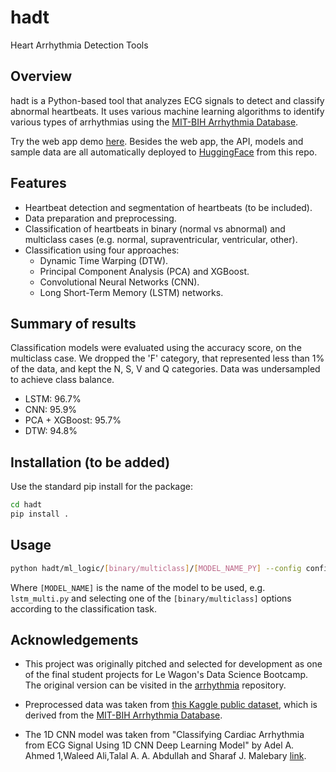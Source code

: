 # hadt
Heart Arrhythmia Detection Tools

## Overview
hadt is a Python-based tool that analyzes ECG signals to detect and classify abnormal heartbeats.
It uses various machine learning algorithms to identify various types of arrhythmias using the [MIT-BIH Arrhythmia Database](https://physionet.org/content/mitdb/1.0.0/).

Try the web app demo [here](https://fabriciojm-hadt-api.hf.space/).
Besides the web app, the API, models and sample data are all automatically deployed to [HuggingFace](https://huggingface.co/fabriciojm) from this repo.

## Features
- Heartbeat detection and segmentation of heartbeats (to be included). 
- Data preparation and preprocessing.
- Classification of heartbeats in binary (normal vs abnormal) and multiclass cases (e.g. normal, supraventricular, ventricular, other).
- Classification using four approaches:
  - Dynamic Time Warping (DTW).
  - Principal Component Analysis (PCA) and XGBoost.
  - Convolutional Neural Networks (CNN).
  - Long Short-Term Memory (LSTM) networks.


## Summary of results

Classification models were evaluated using the accuracy score, on the multiclass case.
We dropped the 'F' category, that represented less than 1% of the data, and kept the N, S, V and Q categories.
Data was undersampled to achieve class balance.

- LSTM: 96.7%
- CNN: 95.9%
- PCA + XGBoost: 95.7%
- DTW: 94.8%


## Installation (to be added)

Use the standard pip install for the package:

```bash
cd hadt
pip install .
```

## Usage

```bash
python hadt/ml_logic/[binary/multiclass]/[MODEL_NAME_PY] --config config/[binary/multiclass].json
```
Where `[MODEL_NAME]` is the name of the model to be used, e.g. `lstm_multi.py` and selecting one of the `[binary/multiclass]` options according to the classification task.


## Acknowledgements

- This project was originally pitched and selected for development as one of the final student projects for Le Wagon's Data Science Bootcamp.
The original version can be visited in the [arrhythmia](https://github.com/fabriciojm/arrhythmia) repository.

- Preprocessed data was taken from [this Kaggle public dataset](https://www.kaggle.com/datasets/talal92/mit-bih-dataset-preprocess-into-heartbeat-python), which is derived from the [MIT-BIH Arrhythmia Database](https://physionet.org/content/mitdb/1.0.0/).

- The 1D CNN model was taken from "Classifying Cardiac Arrhythmia from ECG Signal Using 1D CNN Deep Learning Model" by Adel A. Ahmed 1,Waleed Ali,Talal A. A. Abdullah  and Sharaf J. Malebary [link](https://www.mdpi.com/2227-7390/11/3/562).


